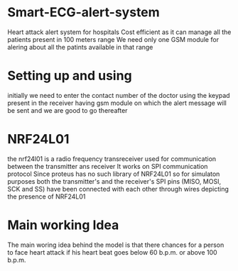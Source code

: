 # Smart-ECG-alert-system
Heart attack alert system for hospitals
Cost efficient as it can manage all the patients present in 100 meters range
We need only one GSM module for alering about all the patints available in that range


# Setting up and using 
initially we need to enter the contact number of the doctor using the keypad present in the receiver having gsm module on which the alert message will be sent and we are good to go thereafter


# NRF24L01
the nrf24l01 is a radio frequency transreceiver used for communication between the transmitter ans receiver
It works on SPI communication protocol
Since proteus has no such library of NRF24L01 so for simulaton purposes both the transmitter's and the receiver's SPI pins (MISO, MOSI, SCK and SS) have been connected with each other through wires depicting the presence of NRF24L01


# Main working Idea
The main woring idea behind the model is that there chances for a person to face heart attack if his heart beat goes below 60 b.p.m. or above 100 b.p.m.

